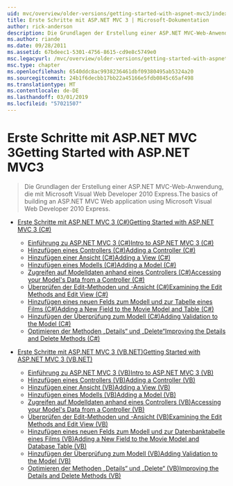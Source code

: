 ```yaml
---
uid: mvc/overview/older-versions/getting-started-with-aspnet-mvc3/index
title: Erste Schritte mit ASP.NET MVC 3 | Microsoft-Dokumentation
author: rick-anderson
description: Die Grundlagen der Erstellung einer ASP.NET MVC-Web-Anwendung, die mit Microsoft Visual Web Developer 2010 Express.
ms.author: riande
ms.date: 09/28/2011
ms.assetid: 67bdeec1-5301-4756-8615-cd9e8c5749e0
msc.legacyurl: /mvc/overview/older-versions/getting-started-with-aspnet-mvc3
msc.type: chapter
ms.openlocfilehash: 6540ddc8ac9938236461dbf09380495ab5324a20
ms.sourcegitcommit: 24b1f6decbb17bb22a45166e5fdb0845c65af498
ms.translationtype: MT
ms.contentlocale: de-DE
ms.lasthandoff: 03/01/2019
ms.locfileid: "57021507"
---
```

<a name="getting-started-with-aspnet-mvc3"></a><span data-ttu-id="aff9e-103">Erste Schritte mit ASP.NET MVC 3</span><span class="sxs-lookup"><span data-stu-id="aff9e-103">Getting Started with ASP.NET MVC3</span></span>
====================
> <span data-ttu-id="aff9e-104">Die Grundlagen der Erstellung einer ASP.NET MVC-Web-Anwendung, die mit Microsoft Visual Web Developer 2010 Express.</span><span class="sxs-lookup"><span data-stu-id="aff9e-104">The basics of building an ASP.NET MVC Web application using Microsoft Visual Web Developer 2010 Express.</span></span>


- [<span data-ttu-id="aff9e-105">Erste Schritte mit ASP.NET MVC 3 (C#)</span><span class="sxs-lookup"><span data-stu-id="aff9e-105">Getting Started with ASP.NET MVC 3 (C#)</span></span>](cs/index.md)

    - [<span data-ttu-id="aff9e-106">Einführung zu ASP.NET MVC 3 (C#)</span><span class="sxs-lookup"><span data-stu-id="aff9e-106">Intro to ASP.NET MVC 3 (C#)</span></span>](cs/intro-to-aspnet-mvc-3.md)
    - [<span data-ttu-id="aff9e-107">Hinzufügen eines Controllers (C#)</span><span class="sxs-lookup"><span data-stu-id="aff9e-107">Adding a Controller (C#)</span></span>](cs/adding-a-controller.md)
    - [<span data-ttu-id="aff9e-108">Hinzufügen einer Ansicht (C#)</span><span class="sxs-lookup"><span data-stu-id="aff9e-108">Adding a View (C#)</span></span>](cs/adding-a-view.md)
    - [<span data-ttu-id="aff9e-109">Hinzufügen eines Modells (C#)</span><span class="sxs-lookup"><span data-stu-id="aff9e-109">Adding a Model (C#)</span></span>](cs/adding-a-model.md)
    - [<span data-ttu-id="aff9e-110">Zugreifen auf Modelldaten anhand eines Controllers (C#)</span><span class="sxs-lookup"><span data-stu-id="aff9e-110">Accessing your Model's Data from a Controller (C#)</span></span>](cs/accessing-your-models-data-from-a-controller.md)
    - [<span data-ttu-id="aff9e-111">Überprüfen der Edit-Methoden und -Ansicht (C#)</span><span class="sxs-lookup"><span data-stu-id="aff9e-111">Examining the Edit Methods and Edit View (C#)</span></span>](cs/examining-the-edit-methods-and-edit-view.md)
    - [<span data-ttu-id="aff9e-112">Hinzufügen eines neuen Felds zum Modell und zur Tabelle eines Films (C#)</span><span class="sxs-lookup"><span data-stu-id="aff9e-112">Adding a New Field to the Movie Model and Table (C#)</span></span>](cs/adding-a-new-field.md)
    - [<span data-ttu-id="aff9e-113">Hinzufügen der Überprüfung zum Modell (C#)</span><span class="sxs-lookup"><span data-stu-id="aff9e-113">Adding Validation to the Model (C#)</span></span>](cs/adding-validation-to-the-model.md)
    - [<span data-ttu-id="aff9e-114">Optimieren der Methoden „Details“ und „Delete“</span><span class="sxs-lookup"><span data-stu-id="aff9e-114">Improving the Details and Delete Methods (C#)</span></span>](cs/improving-the-details-and-delete-methods.md)
- [<span data-ttu-id="aff9e-115">Erste Schritte mit ASP.NET MVC 3 (VB.NET)</span><span class="sxs-lookup"><span data-stu-id="aff9e-115">Getting Started with ASP.NET MVC 3 (VB.NET)</span></span>](vb/index.md)

    - [<span data-ttu-id="aff9e-116">Einführung zu ASP.NET MVC 3 (VB)</span><span class="sxs-lookup"><span data-stu-id="aff9e-116">Intro to ASP.NET MVC 3 (VB)</span></span>](vb/intro-to-aspnet-mvc-3.md)
    - [<span data-ttu-id="aff9e-117">Hinzufügen eines Controllers (VB)</span><span class="sxs-lookup"><span data-stu-id="aff9e-117">Adding a Controller (VB)</span></span>](vb/adding-a-controller.md)
    - [<span data-ttu-id="aff9e-118">Hinzufügen einer Ansicht (VB)</span><span class="sxs-lookup"><span data-stu-id="aff9e-118">Adding a View (VB)</span></span>](vb/adding-a-view.md)
    - [<span data-ttu-id="aff9e-119">Hinzufügen eines Modells (VB)</span><span class="sxs-lookup"><span data-stu-id="aff9e-119">Adding a Model (VB)</span></span>](vb/adding-a-model.md)
    - [<span data-ttu-id="aff9e-120">Zugreifen auf Modelldaten anhand eines Controllers (VB)</span><span class="sxs-lookup"><span data-stu-id="aff9e-120">Accessing your Model's Data from a Controller (VB)</span></span>](vb/accessing-your-models-data-from-a-controller.md)
    - [<span data-ttu-id="aff9e-121">Überprüfen der Edit-Methoden und -Ansicht (VB)</span><span class="sxs-lookup"><span data-stu-id="aff9e-121">Examining the Edit Methods and Edit View (VB)</span></span>](vb/examining-the-edit-methods-and-edit-view.md)
    - [<span data-ttu-id="aff9e-122">Hinzufügen eines neuen Felds zum Modell und zur Datenbanktabelle eines Films (VB)</span><span class="sxs-lookup"><span data-stu-id="aff9e-122">Adding a New Field to the Movie Model and Database Table (VB)</span></span>](vb/adding-a-new-field.md)
    - [<span data-ttu-id="aff9e-123">Hinzufügen der Überprüfung zum Modell (VB)</span><span class="sxs-lookup"><span data-stu-id="aff9e-123">Adding Validation to the Model (VB)</span></span>](vb/adding-validation-to-the-model.md)
    - [<span data-ttu-id="aff9e-124">Optimieren der Methoden „Details“ und „Delete“ (VB)</span><span class="sxs-lookup"><span data-stu-id="aff9e-124">Improving the Details and Delete Methods (VB)</span></span>](vb/improving-the-details-and-delete-methods.md)
